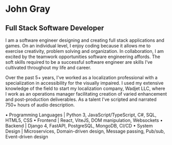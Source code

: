 # John Gray
## Full Stack Software Developer

I am a software engineer designing and creating full stack applications and games. On an individual level, I enjoy coding because it allows me to exercise creativity, problem solving and organization. In collaboration, I am excited by the teamwork opportunities software engineering affords. The soft skills required to be a successful software engineer are skills I’ve cultivated throughout my life and career.

Over the past 5+ years, I've worked as a localization professional with a specialization in accessibility for the visually impaired. I used my extensive knowledge of the field to start my localization company, Wadjet LLC, where I work as an operations manager facilitating creation of varied enhancement and post-production deliverables. As a talent I've scripted and narrated 750+ hours of audio description.

• Programming Languages | Python 3, JavaScript/TypeScript, C#, SQL, HTML5, CSS
• Frontend | React, ViteJS, DOM manipulation, Websockets
• Backend | Django 4, FastAPI, PostgreSQL, MongoDB, CI/CD
• System Design | Microservices, Domain-driven design, Message passing, Pub/sub, Event-driven design
